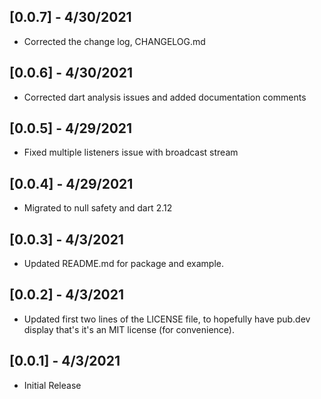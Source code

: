 ## [0.0.7] - 4/30/2021

* Corrected the change log, CHANGELOG.md

## [0.0.6] - 4/30/2021

* Corrected dart analysis issues and added documentation comments

## [0.0.5] - 4/29/2021

* Fixed multiple listeners issue with broadcast stream

## [0.0.4] - 4/29/2021

* Migrated to null safety and dart 2.12

## [0.0.3] - 4/3/2021

* Updated README.md for package and example.

## [0.0.2] - 4/3/2021

* Updated first two lines of the LICENSE file, to hopefully have pub.dev display that's it's an MIT license (for convenience).

## [0.0.1] - 4/3/2021

* Initial Release









